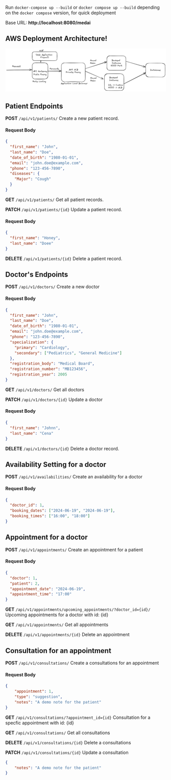 Run `docker-compose up --build` or `docker compose up --build` depending on the `docker compose` version, for quick deployment


Base URL: **http://localhost:8080/medai**


## AWS Deployment Architecture!
![AWS Deployment Architecture](image.png)

## Patient Endpoints

**POST** `/api/v1/patients/`
Create a new patient record.

#### Request Body

```json
{
  "first_name": "John",
  "last_name": "Doe",
  "date_of_birth": "1980-01-01",
  "email": "john.doe@example.com",
  "phone": "123-456-7890",
  "diseases": {
    "Major": "Cough"
  }
}
```

**GET** `/api/v1/patients/`
Get all patient records.

**PATCH** `/api/v1/patients/{id}`
Update a patient record.

#### Request Body

```json
{
  "first_name": "Honey",
  "last_name": "Doee"
}
```

**DELETE** `/api/v1/patients/{id}`
Delete a patient record.

## Doctor's Endpoints

**POST** `/api/v1/doctors/`
Create a new doctor

#### Request Body

```json
{
  "first_name": "John",
  "last_name": "Doe",
  "date_of_birth": "1980-01-01",
  "email": "john.doe@example.com",
  "phone": "123-456-7890",
  "specialization": {
    "primary": "Cardiology",
    "secondary": ["Pediatrics", "General Medicine"]
  },
  "registration_body": "Medical Board",
  "registration_number": "MB123456",
  "registration_year": 2005
}
```

**GET** `/api/v1/doctors/`
Get all doctors

**PATCH** `/api/v1/doctors/{id}`
Update a doctor

#### Request Body

```json
{
  "first_name": "Johnn",
  "last_name": "Cena"
}
```

**DELETE** `/api/v1/doctors/{id}`
Delete a doctor record.

## Availability Setting for a doctor

**POST** `/api/v1/availabilities/`
Create an availability for a doctor

#### Request Body

```json
{
  "doctor_id": 1,
  "booking_dates": ["2024-06-19", "2024-06-19"],
  "booking_times": ["16:00", "18:00"]
}
```

## Appointment for a doctor

**POST** `/api/v1/appointments/`
Create an appointment for a patient

#### Request Body

```json
{
  "doctor": 1,
  "patient": 2,
  "appointment_date": "2024-06-19",
  "appointment_time": "17:00"
}
```
**GET** `/api/v1/appointments/upcoming_appointments/?doctor_id={id}/`
Upcoming appointments for a doctor with id: {id}

**GET** `/api/v1/appointments/`
Get all appointments

**DELETE** `/api/v1/appointments/{id}`
Delete an appointment



## Consultation for an appointment

**POST** `/api/v1/consultations/`
Create a consultations for an appointment

#### Request Body

```json
{
    "appointment": 1, 
    "type": "suggestion",
    "notes": "A demo note for the patient"
}
```
**GET** `/api/v1/consultations/?appointment_id={id}`
Consultation for a specfic appointment with id: {id}

**GET** `/api/v1/consultations/`
Get all consultations

**DELETE** `/api/v1/consultations/{id}`
Delete a consultations


**PATCH** `/api/v1/consultations/{id}`
Update a consultation
```json
{
    "notes": "A demo note for the patient"
}
```
